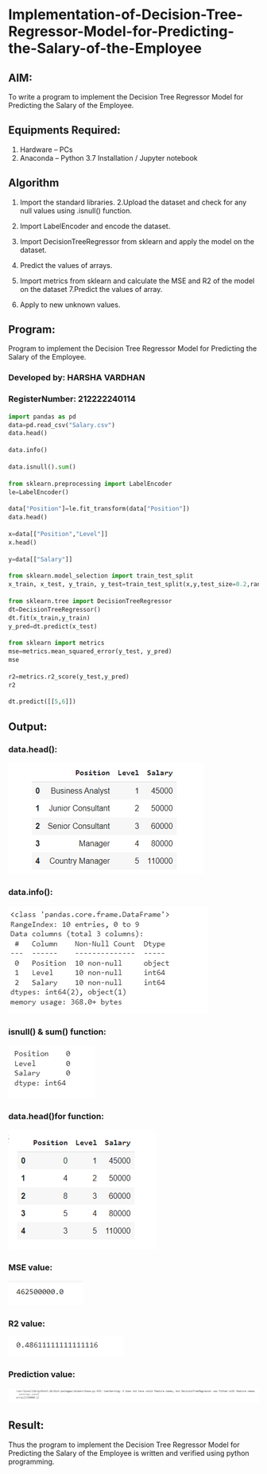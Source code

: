# Implementation-of-Decision-Tree-Regressor-Model-for-Predicting-the-Salary-of-the-Employee

## AIM:
To write a program to implement the Decision Tree Regressor Model for Predicting the Salary of the Employee.

## Equipments Required:
1. Hardware – PCs
2. Anaconda – Python 3.7 Installation / Jupyter notebook

## Algorithm
1. Import the standard libraries. 2.Upload the dataset and check for any null values using .isnull() function.


2. Import LabelEncoder and encode the dataset.


3. Import DecisionTreeRegressor from sklearn and apply the model on the dataset.


4. Predict the values of arrays.

5. Import metrics from sklearn and calculate the MSE and R2 of the model on the dataset 7.Predict the values of array.

6. Apply to new unknown values.



## Program:

Program to implement the Decision Tree Regressor Model for Predicting the Salary of the Employee.
### Developed by: HARSHA VARDHAN
### RegisterNumber: 212222240114

```python
import pandas as pd
data=pd.read_csv("Salary.csv")
data.head()

data.info()

data.isnull().sum()

from sklearn.preprocessing import LabelEncoder
le=LabelEncoder()

data["Position"]=le.fit_transform(data["Position"])
data.head()

x=data[["Position","Level"]]
x.head()

y=data[["Salary"]]

from sklearn.model_selection import train_test_split
x_train, x_test, y_train, y_test=train_test_split(x,y,test_size=0.2,random_state=2)

from sklearn.tree import DecisionTreeRegressor
dt=DecisionTreeRegressor()
dt.fit(x_train,y_train)
y_pred=dt.predict(x_test)

from sklearn import metrics
mse=metrics.mean_squared_error(y_test, y_pred)
mse

r2=metrics.r2_score(y_test,y_pred)
r2

dt.predict([[5,6]])

```

## Output:
<!-- ![Decision Tree Regressor Model for Predicting the Salary of the Employee](sam.png) -->
### data.head():
![OUTPUT](/data%20head.png)
### data.info():
![OUTPUT](/data%20info.png)
### isnull() & sum() function:
![OUTPUT](/null.png)
### data.head()for function:
![OUTPUT](/data%20head%20position.png)
### MSE value:
![OUTPUT](/mse.png)
### R2 value:
![OUTPUT](/r2.png)
### Prediction value:
![OUTPUT](/prediction.png)

## Result:
Thus the program to implement the Decision Tree Regressor Model for Predicting the Salary of the Employee is written and verified using python programming.
